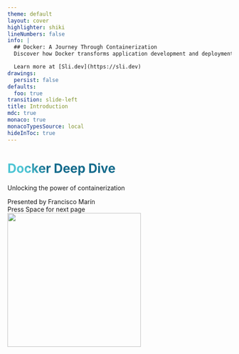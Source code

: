 ```yaml
---
theme: default
layout: cover
highlighter: shiki
lineNumbers: false
info: |
  ## Docker: A Journey Through Containerization
  Discover how Docker transforms application development and deployment.

  Learn more at [Sli.dev](https://sli.dev)
drawings:
  persist: false
defaults:
  foo: true
transition: slide-left
title: Introduction
mdc: true
monaco: true
monacoTypesSource: local
hideInToc: true
---
```


# Docker Deep Dive

Unlocking the power of containerization

<div class="absolute bottom-4 left-4 flex items-center">
  <div class="text-sm opacity-50">Presented by Francisco Marín</div>
</div>

<div class="pt-12">
  <span @click="$slidev.nav.next" class="px-2 py-1 rounded cursor-pointer" hover="bg-white bg-opacity-10">
    Press Space for next page <carbon:arrow-right class="inline"/>
  </span>
</div>

<div class="absolute right-16 bottom-16 animate-fade-in">
  <img src="https://www.docker.com/wp-content/uploads/2023/05/symbol_blue-docker-logo.png" width="300px" />
</div>

<style>
h1 {
  background-color: #2B90B6;
  background-image: linear-gradient(45deg, #4EC5D4 10%, #146b8c 20%);
  background-size: 100%;
  -webkit-background-clip: text;
  -moz-background-clip: text;
  -webkit-text-fill-color: transparent;
  -moz-text-fill-color: transparent;
}
</style>